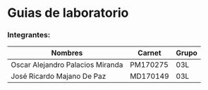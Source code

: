 # Guias de laboratorio

### Integrantes:

| Nombres                          | Carnet   | Grupo |
| -------------------------------- | -------- | ----- |
| Oscar Alejandro Palacios Miranda | PM170275 | 03L   | 
| José Ricardo Majano De Paz       | MD170149 | 03L   |
